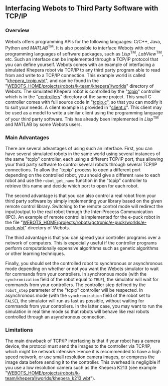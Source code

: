 ## Interfacing Webots to Third Party Software with TCP/IP

### Overview

Webots offers programming APIs for the following languages: C/C++, Java, Python and *MATLAB*<sup>TM</sup>.
It is also possible to interface Webots with other programming languages of software packages, such as *Lisp*<sup>TM</sup>, *LabView*<sup>TM</sup>, etc.
Such an interface can be implemented through a TCP/IP protocol that you can define yourself.
Webots comes with an example of interfacing a simulated Khepera robot via TCP/IP to any third party program able to read from and write to a TCP/IP connection.
This example world is called "[khepera\_tcpip.wbt](https://github.com/cyberbotics/webots/tree/{version}/projects/robots/k-team/khepera1/worlds/khepera_tcpip.wbt)", and can be found in the "[WEBOTS\_HOME/projects/robots/k-team/khepera1/worlds](https://github.com/cyberbotics/webots/tree/{version}/projects/robots/k-team/khepera1/worlds)" directory of Webots.
The simulated Khepera robot is controlled by the "[tcpip](https://github.com/cyberbotics/webots/blob/master/projects/robots/k-team/khepera1/controllers/tcpip)" controller which is in the "[controllers](https://github.com/cyberbotics/webots/blob/master/projects/robots/k-team/khepera1/controllers)" directory of the same project.
This small C controller comes with full source code in "[tcpip.c](https://github.com/cyberbotics/webots/blob/master/projects/robots/k-team/khepera1/controllers/tcpip/tcpip.c)", so that you can modify it to suit your needs.
A client example is provided in "[client.c](https://github.com/cyberbotics/webots/blob/master/projects/robots/k-team/khepera1/controllers/tcpip/client.c)".
This client may be used as a model to write a similar client using the programming language of your third party software.
This has already been implemented in *Lisp*<sup>TM</sup> and MATLAB by some Webots users.

### Main Advantages

There are several advantages of using such an interface.
First, you can have several simulated robots in the same world using several instances of the same "tcpip" controller, each using a different TCP/IP port, thus allowing your third party software to control several robots through several TCP/IP connections.
To allow the "tcpip" process to open a different port depending on the controlled robot, you should give a different `name` to each robot and use the `robot_get_name` function in the "tcpip" controller to retrieve this name and decide which port to open for each robot.

The second advantage is that you can also control a real robot from your third party software by simply implementing your library based on the given remote control library.
Switching to the remote control mode will redirect the input/output to the real robot through the Inter-Process Communication (IPC).
An example of remote control is implemented for the e-puck robot in the file "[WEBOTS\_HOME/projects/robots/gctronic/e-puck/worlds/e-puck.wbt](https://github.com/cyberbotics/webots/tree/{version}/projects/robots/gctronic/e-puck/worlds/e-puck.wbt)" directory of Webots.

The third advantage is that you can spread your controller programs over a network of computers.
This is especially useful if the controller programs perform computationally expensive algorithms such as genetic algorithms or other learning techniques.

Finally, you should set the controlled robot to synchronous or asynchronous mode depending on whether or not you want the Webots simulator to wait for commands from your controllers.
In synchronous mode (with the `synchronization` field of the robot equal to `TRUE`), the simulator will wait for commands from your controllers.
The controller step defined by the `robot_step` parameter of the "tcpip" controller will be respected.
In asynchronous mode (with the `synchronization` field of the robot set to `FALSE`), the simulator will run as fast as possible, without waiting for commands from your controllers.
In the latter case, you may want to run the simulation in real time mode so that robots will behave like real robots controlled through an asynchronous connection.

### Limitations

The main drawback of TCP/IP interfacing is that if your robot has a camera device, the protocol must send the images to the controller via TCP/IP, which might be network intensive.
Hence it is recommended to have a high speed network, or use small resolution camera images, or compress the image data before sending it to the controller.
This overhead is negligible if you use a low resolution camera such as the Khepera K213 (see example "[WEBOTS\_HOME/projects/robots/k-team/khepera1/worlds/khepera\_k213.wbt](https://github.com/cyberbotics/webots/tree/{version}/projects/robots/k-team/khepera1/worlds/khepera_k213.wbt)").
